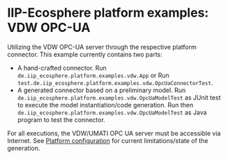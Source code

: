 # IIP-Ecosphere platform examples: VDW OPC-UA

Utilizing the VDW OPC-UA server through the respective platform connector. This example currently contains two parts:

* A hand-crafted connector. Run `de.iip_ecosphere.platform.examples.vdw.App` or Run `test.de.iip_ecosphere.platform.examples.vdw.OpcUaConnectorTest`.
* A generated connector based on a preliminary model. Run `de.iip_ecosphere.platform.examples.vdw.OpcUaModelTest` 
  as JUnit test to execute the model instantiation/code generation. Run then `de.iip_ecosphere.platform.examples.vdw.OpcUaModelTest` 
  as Java program to test the connector.

For all executions, the VDW/UMATI OPC UA server must be accessible via Internet. See [Platform configuration](https://github.com/iip-ecosphere/platform/tree/main/platform/configuration/configuration) for current limitations/state of the generation.

